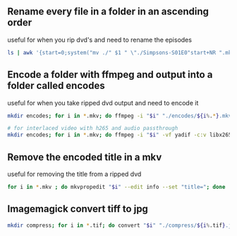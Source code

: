 
## Rename every file in a folder in an ascending order
useful for when you rip dvd's and need to rename the episodes

```bash
ls | awk '{start=0;system("mv ./" $1 " \"./Simpsons-S01E0"start+NR ".mkv\"")}'
```

## Encode a folder with ffmpeg and output into a folder called encodes
useful for when you take ripped dvd output and need to encode it
```bash
mkdir encodes; for i in *.mkv; do ffmpeg -i "$i" "./encodes/${i%.*}.mkv"; done

# for interlaced video with h265 and audio passthrough
mkdir encodes; for i in *.mkv; do ffmpeg -i "$i" -vf yadif -c:v libx265 -preset slow -c:a copy "./encodes/${i%.*}.mkv"; done
```

## Remove the encoded title in a mkv
useful for removing the title from a ripped dvd
```bash
for i in *.mkv ; do mkvpropedit "$i" --edit info --set "title="; done
```
## Imagemagick convert tiff to jpg
```bash
mkdir compress; for i in *.tif; do convert "$i" "./compress/${i%.tif}.jpg"; done
```
